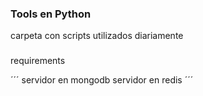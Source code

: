 ### Tools en Python

carpeta con scripts utilizados diariamente

###
requirements

´´´
servidor en mongodb
servidor en redis
´´´

